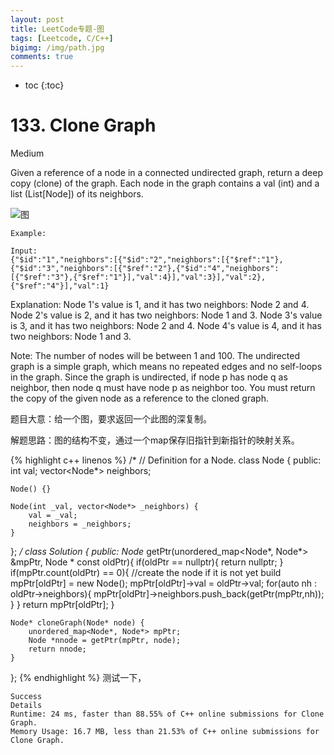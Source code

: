 ```yaml
---
layout: post
title: LeetCode专题-图
tags: [Leetcode, C/C++]
bigimg: /img/path.jpg
comments: true
---
```


* toc
{:toc}

# 133. Clone Graph

Medium

Given a reference of a node in a connected undirected graph, return a deep copy (clone) of the graph. Each node in the graph contains a val (int) and a list (List[Node]) of its neighbors.

![图](https://assets.leetcode.com/uploads/2019/02/19/113_sample.png)

```
Example:

Input:
{"$id":"1","neighbors":[{"$id":"2","neighbors":[{"$ref":"1"},{"$id":"3","neighbors":[{"$ref":"2"},{"$id":"4","neighbors":[{"$ref":"3"},{"$ref":"1"}],"val":4}],"val":3}],"val":2},{"$ref":"4"}],"val":1}
```

Explanation:
Node 1's value is 1, and it has two neighbors: Node 2 and 4.
Node 2's value is 2, and it has two neighbors: Node 1 and 3.
Node 3's value is 3, and it has two neighbors: Node 2 and 4.
Node 4's value is 4, and it has two neighbors: Node 1 and 3.

Note:
    The number of nodes will be between 1 and 100.
    The undirected graph is a simple graph, which means no repeated edges and no self-loops in the graph.
    Since the graph is undirected, if node p has node q as neighbor, then node q must have node p as neighbor too.
    You must return the copy of the given node as a reference to the cloned graph.

题目大意：给一个图，要求返回一个此图的深复制。

解题思路：图的结构不变，通过一个map保存旧指针到新指针的映射关系。

{% highlight c++ linenos %}
/*
// Definition for a Node.
class Node {
public:
    int val;
    vector<Node*> neighbors;

    Node() {}

    Node(int _val, vector<Node*> _neighbors) {
        val = _val;
        neighbors = _neighbors;
    }
};
*/
class Solution {
public:
    Node* getPtr(unordered_map<Node*, Node*> &mpPtr, Node * const oldPtr){
        if(oldPtr == nullptr){
            return nullptr;
        }
        if(mpPtr.count(oldPtr) == 0){
            //create the node if it is not yet build
            mpPtr[oldPtr] = new Node();
            mpPtr[oldPtr]->val = oldPtr->val;
            for(auto nh : oldPtr->neighbors){
                mpPtr[oldPtr]->neighbors.push_back(getPtr(mpPtr,nh));
            }
        }
        return mpPtr[oldPtr];
    }

    Node* cloneGraph(Node* node) {
        unordered_map<Node*, Node*> mpPtr;
        Node *nnode = getPtr(mpPtr, node);
        return nnode;
    }
};
{% endhighlight %}
测试一下，
```
Success
Details
Runtime: 24 ms, faster than 88.55% of C++ online submissions for Clone Graph.
Memory Usage: 16.7 MB, less than 21.53% of C++ online submissions for Clone Graph.
```